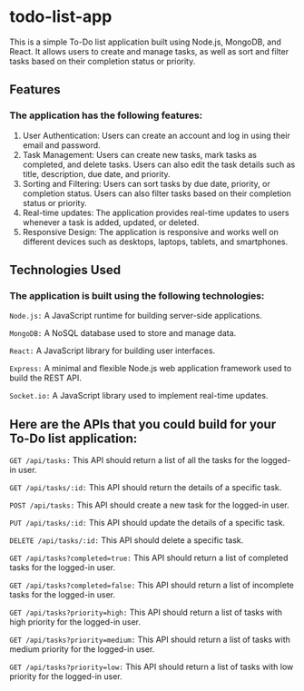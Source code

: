 # todo-list-app
This is a simple To-Do list application built using Node.js, MongoDB, and React. It allows users to create and manage tasks, as well as sort and filter tasks based on their completion status or priority.

## Features

### The application has the following features:

1. User Authentication: Users can create an account and log in using their email and password.
2. Task Management: Users can create new tasks, mark tasks as completed, and delete tasks. Users can also edit the task details such as title, description, due date, and priority.
3. Sorting and Filtering: Users can sort tasks by due date, priority, or completion status. Users can also filter tasks based on their completion status or priority.
4. Real-time updates: The application provides real-time updates to users whenever a task is added, updated, or deleted.
5. Responsive Design: The application is responsive and works well on different devices such as desktops, laptops, tablets, and smartphones.

## Technologies Used

### The application is built using the following technologies:

`Node.js:` A JavaScript runtime for building server-side applications.

`MongoDB:` A NoSQL database used to store and manage data.

`React:` A JavaScript library for building user interfaces.

`Express:` A minimal and flexible Node.js web application framework used to build the REST API.

`Socket.io:` A JavaScript library used to implement real-time updates.

## Here are the APIs that you could build for your To-Do list application:

`GET /api/tasks:` This API should return a list of all the tasks for the logged-in user.

`GET /api/tasks/:id:` This API should return the details of a specific task.

`POST /api/tasks:` This API should create a new task for the logged-in user.

`PUT /api/tasks/:id:` This API should update the details of a specific task.

`DELETE /api/tasks/:id:` This API should delete a specific task.

`GET /api/tasks?completed=true:` This API should return a list of completed tasks for the logged-in user.

`GET /api/tasks?completed=false:` This API should return a list of incomplete tasks for the logged-in user.

`GET /api/tasks?priority=high:` This API should return a list of tasks with high priority for the logged-in user.

`GET /api/tasks?priority=medium:` This API should return a list of tasks with medium priority for the logged-in user.

`GET /api/tasks?priority=low:` This API should return a list of tasks with low priority for the logged-in user.
